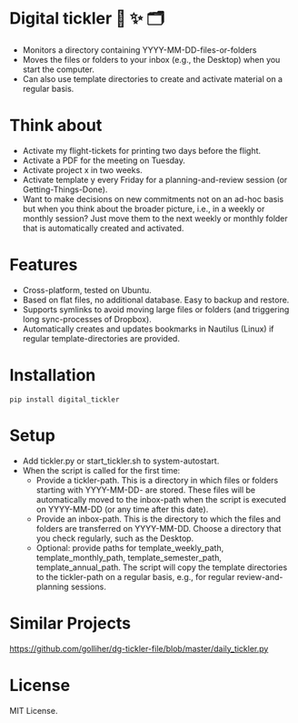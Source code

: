 # Digital tickler 📅  ✨  🗂

- Monitors a directory containing YYYY-MM-DD-files-or-folders
- Moves the files or folders to your inbox (e.g., the Desktop) when you start the computer.
- Can also use template directories to create and activate material on a regular basis.

# Think about

- Activate my flight-tickets for printing two days before the flight.
- Activate a PDF for the meeting on Tuesday.
- Activate project x in two weeks.
- Activate template y every Friday for a planning-and-review session (or Getting-Things-Done).
- Want to make decisions on new commitments not on an ad-hoc basis but when you think about the broader picture, i.e., in a weekly or monthly session? Just move them to the next weekly or monthly folder that is automatically created and activated.

# Features

- Cross-platform, tested on Ubuntu.
- Based on flat files, no additional database. Easy to backup and restore.
- Supports symlinks to avoid moving large files or folders (and triggering long sync-processes of Dropbox).
- Automatically creates and updates bookmarks in Nautilus (Linux) if regular template-directories are provided.

# Installation

```
pip install digital_tickler
```

# Setup

- Add tickler.py or start_tickler.sh to system-autostart.
- When the script is called for the first time:
  - Provide a tickler-path. This is a directory in which files or folders starting with YYYY-MM-DD- are stored. These files will be automatically moved to the inbox-path when the script is executed on YYYY-MM-DD (or any time after this date).
  - Provide an inbox-path. This is the directory to which the files and folders are transferred on YYYY-MM-DD. Choose a directory that you check regularly, such as the Desktop.
  - Optional: provide paths for template_weekly_path, template_monthly_path, template_semester_path, template_annual_path. The script will copy the template directories to the tickler-path on a regular basis, e.g., for regular review-and-planning sessions.

# Similar Projects

https://github.com/golliher/dg-tickler-file/blob/master/daily_tickler.py


# License

MIT License.